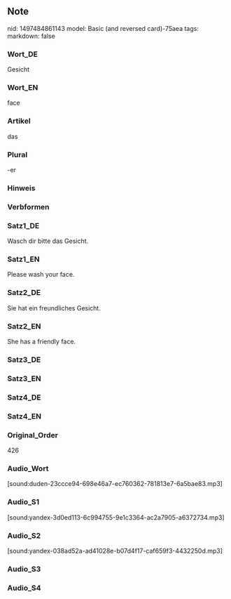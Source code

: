## Note
nid: 1497484861143
model: Basic (and reversed card)-75aea
tags: 
markdown: false

### Wort_DE
Gesicht

### Wort_EN
face

### Artikel
das

### Plural
-er

### Hinweis


### Verbformen


### Satz1_DE
Wasch dir bitte das Gesicht.

### Satz1_EN
Please wash your face.

### Satz2_DE
Sie hat ein freundliches Gesicht.

### Satz2_EN
She has a friendly face.

### Satz3_DE


### Satz3_EN


### Satz4_DE


### Satz4_EN


### Original_Order
426

### Audio_Wort
[sound:duden-23ccce94-698e46a7-ec760362-781813e7-6a5bae83.mp3]

### Audio_S1
[sound:yandex-3d0ed113-6c994755-9e1c3364-ac2a7905-a6372734.mp3]

### Audio_S2
[sound:yandex-038ad52a-ad41028e-b07d4f17-caf659f3-4432250d.mp3]

### Audio_S3


### Audio_S4

